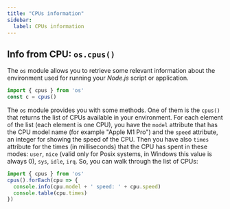 ```yaml
---
title: "CPUs information"
sidebar:
  label: CPUs information
---
```

## Info from CPU: `os.cpus()`

The `os` module allows you to retrieve some relevant information about the environment used for running your _Node.js_ script or application.

```javascript
import { cpus } from 'os'
const c = cpus()
```

The `os` module provides you with some methods. One of them is the `cpus()` that returns the list of CPUs available in your environment. For each element of the list (each element is one CPU), you have the `model` attribute that has the CPU model name (for example "Apple M1 Pro") and the `speed` attribute, an integer for showing the speed of the CPU.
Then you have also `times` attribute for the times (in milliseconds) that the CPU has spent in these modes: `user`, `nice` (valid only for Posix systems, in Windows this value is always 0), `sys`, `idle`, `irq`.
So, you can walk through the list of CPUs:

```js
import { cpus } from 'os'
cpus().forEach(cpu => {
  console.info(cpu.model + ' speed: ' + cpu.speed)
  console.table(cpu.times)
})
```
